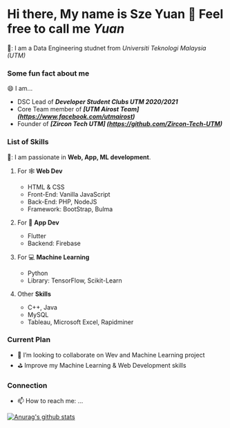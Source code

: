 # Hi there, My name is **Sze Yuan** 👋 Feel free to call me *Yuan*
🔭: I am a Data Engineering studnet from *Universiti Teknologi Malaysia (UTM)*


### Some fun fact about me
:smile: I am... 
- DSC Lead of ***Developer Student Clubs UTM 2020/2021***
- Core Team member of ***[UTM Airost Team] (https://www.facebook.com/utmairost)***
- Founder of ***[Zircon Tech UTM] (https://github.com/Zircon-Tech-UTM)***


### List of Skills
🌱: I am passionate in **Web, App, ML development**.

1. For :spider_web: **Web Dev**
   - HTML & CSS
   - Front-End: Vanilla JavaScript
   - Back-End: PHP, NodeJS
   - Framework: BootStrap, Bulma

2. For :iphone: **App Dev**
   - Flutter
   - Backend: Firebase

3. For :computer: **Machine Learning**
   - Python
   - Library: TensorFlow, Scikit-Learn

4. Other **Skills**
   - C++, Java
   - MySQL
   - Tableau, Microsoft Excel, Rapidminer


### Current Plan
- 👯 I’m looking to collaborate on Wev and Machine Learning project
- :golf: Improve my Machine Learning & Web Development skills


### Connection
- 📫 How to reach me: ...


[![Anurag's github stats](https://github-readme-stats.vercel.app/api?username=LeeSzeYuan)](https://github.com/LeeSzeYuan/github-readme-stats)



